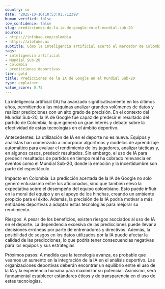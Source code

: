 ```yaml
---
country: co
date: '2025-10-16T10:53:01.712398'
human_verified: false
low_confidence: false
slug: predicciones-de-la-ia-de-google-en-el-mundial-sub-20
sources:
- https://infobae.com/colombia
- https://alofoke.ai
subtitle: Cómo la inteligencia artificial acertó el marcador de Colombia
tags:
- inteligencia artificial
- Mundial Sub-20
- Colombia
- predicciones deportivas
tier: gold
title: Predicciones de la IA de Google en el Mundial Sub-20
type: explainer
value_score: 0.75
---
```


<p>La inteligencia artificial (IA) ha avanzado significativamente en los últimos años, permitiendo a las máquinas analizar grandes volúmenes de datos y realizar predicciones con un alto grado de precisión. En el contexto del Mundial Sub-20, la IA de Google fue capaz de predecir el resultado del partido de Colombia, lo que generó un gran interés y debate sobre la efectividad de estas tecnologías en el ámbito deportivo.</p><p>Antecedentes: La utilización de IA en el deporte no es nueva. Equipos y analistas han comenzado a incorporar algoritmos y modelos de aprendizaje automático para evaluar el rendimiento de los jugadores, analizar tácticas y, en algunos casos, predecir resultados. Sin embargo, el uso de IA para predecir resultados de partidos en tiempo real ha cobrado relevancia en eventos como el Mundial Sub-20, donde la emoción y la incertidumbre son parte del espectáculo.</p><p>Impacto en Colombia: La predicción acertada de la IA de Google no solo generó entusiasmo entre los aficionados, sino que también elevó la expectativa sobre el desempeño del equipo colombiano. Esto puede influir en la moral del equipo y en el apoyo de los hinchas, creando un ambiente propicio para el éxito. Además, la precisión de la IA podría motivar a más entidades deportivas a adoptar estas tecnologías para mejorar su rendimiento.</p><p>Riesgos: A pesar de los beneficios, existen riesgos asociados al uso de IA en el deporte. La dependencia excesiva de las predicciones puede llevar a decisiones erróneas por parte de entrenadores y directivos. Además, la posibilidad de sesgos en los datos utilizados por la IA puede afectar la calidad de las predicciones, lo que podría tener consecuencias negativas para los equipos y sus estrategias.</p><p>Próximos pasos: A medida que la tecnología avanza, es probable que veamos un aumento en la integración de la IA en el análisis deportivo. Las organizaciones deportivas deberán encontrar un equilibrio entre el uso de la IA y la experiencia humana para maximizar su potencial. Asimismo, será fundamental establecer estándares éticos y de transparencia en el uso de estas tecnologías.</p>